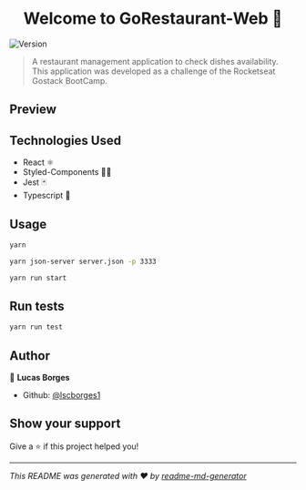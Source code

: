 <h1 align="center">Welcome to GoRestaurant-Web 🚀</h1>
<p>
  <img alt="Version" src="https://img.shields.io/badge/version-0.1.0-blue.svg?cacheSeconds=2592000" />
</p>

> A restaurant management application to check dishes availability. This application was developed as a challenge of the Rocketseat Gostack BootCamp.

## Preview



## Technologies Used

* React ⚛️
* Styled-Components 💅🏻
* Jest 🃏
* Typescript :blue_book:

## Usage

```sh
yarn 
```

```sh
yarn json-server server.json -p 3333
```
```sh
yarn run start
```

## Run tests

```sh
yarn run test
```

## Author

👤 **Lucas Borges**

* Github: [@lscborges1](https://github.com/lscborges1)

## Show your support

Give a ⭐️ if this project helped you!

***
_This README was generated with ❤️ by [readme-md-generator](https://github.com/kefranabg/readme-md-generator)_
